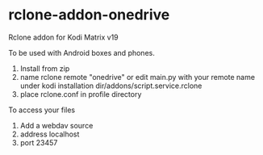 # rclone-addon-onedrive
Rclone addon for Kodi Matrix v19

To be used with Android boxes and phones.

1. Install from zip
2. name rclone remote "onedrive" or edit main.py with your remote name under kodi installation dir/addons/script.service.rclone
3. place rclone.conf in profile directory

To access your files

1. Add a webdav source
2. address localhost
3. port 23457

